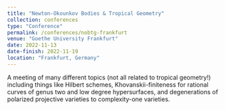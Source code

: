 ```yaml
---
title: "Newton-Okounkov Bodies & Tropical Geometry"
collection: conferences
type: "Conference"
permalink: /conferences/nobtg-frankfurt
venue: "Goethe University Frankfurt"
date: 2022-11-13
date-finish: 2022-11-19
location: "Frankfurt, Germany"
---
```


A meeting of many different topics (not all related to tropical geometry!) including things like Hilbert schemes, Khovanskii-finiteness for rational curves of genus two and low degree hypersurfaces, and degenerations of polarized projective varieties to complexity-one varieties.